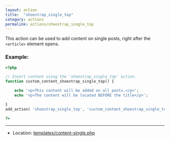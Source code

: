```yaml
---
layout: action
title:  "shoestrap_single_top"
category: actions
permalink: actions/shoestrap_single_top
---
```


This action can be used to add content on single posts, right after the `<article>` element opens.

### Example:

```php
<?php

// Insert content using the 'shoestrap_single_top' action.
function custom_content_shoestrap_single_top() {

	echo '<p>This content will be added on all posts.</p>';
	echo '<p>The content will be located BEFORE the title</p>';

}
add_action( 'shoestrap_single_top', 'custom_content_shoestrap_single_top' );

?>
```

<hr>

* Location: [templates/content-single.php](https://github.com/shoestrap/shoestrap-3/blob/development/templates/content-single.php)